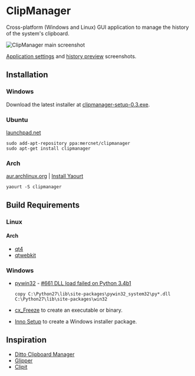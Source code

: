 # ClipManager
Cross-platform (Windows and Linux) GUI application to manage the history of the system's clipboard. 

![ClipManager main screenshot](http://i.imgur.com/myDxq5r.png "ClipManager main screenshot")

[Application settings](http://i.imgur.com/3VVXFI4.png) and [history preview](http://i.imgur.com/DeaeSqp.png) screenshots.

## Installation

### Windows

Download the latest installer at [clipmanager-setup-0.3.exe](https://bitbucket.org/mercnet/clipmanager/downloads/clipmanager-setup-0.3.exe).

### Ubuntu

[launchpad.net](https://launchpad.net/~mercnet/+archive/clipmanager)

    sudo add-apt-repository ppa:mercnet/clipmanager
    sudo apt-get install clipmanager

### Arch

[aur.archlinux.org](https://aur.archlinux.org/packages/clipmanager) | [Install Yaourt](https://wiki.archlinux.org/index.php/Yaourt#Installation)

    yaourt -S clipmanager


## Build Requirements

### Linux

#### Arch

* [qt4](https://www.archlinux.org/packages/extra/x86_64/qt4/)
* [qtwebkit](https://aur.archlinux.org/packages/qtwebkit/)

### Windows

* [pywin32](http://sourceforge.net/projects/pywin32/files/) - [#661 DLL load failed on Python 3.4b1](https://sourceforge.net/p/pywin32/bugs/661/)
 
    `copy C:\Python27\lib\site-packages\pywin32_system32\py*.dll C:\Python27\lib\site-packages\win32`

* [cx_Freeze](http://cx-freeze.sourceforge.net/) to create an executable or binary.
* [Inno Setup](http://www.jrsoftware.org/isinfo.php) to create a Windows installer package.


## Inspiration
* [Ditto Clipboard Manager](http://ditto-cp.sourceforge.net/)
* [Glipper](https://launchpad.net/glipper)
* [Clipit](http://clipit.rspwn.com/)